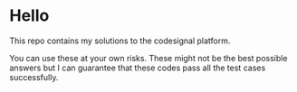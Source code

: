 # Hello
This repo contains my solutions to the codesignal platform.

You can use these at your own risks. These might not be the best possible answers but I can guarantee that these codes pass all the test cases successfully.
